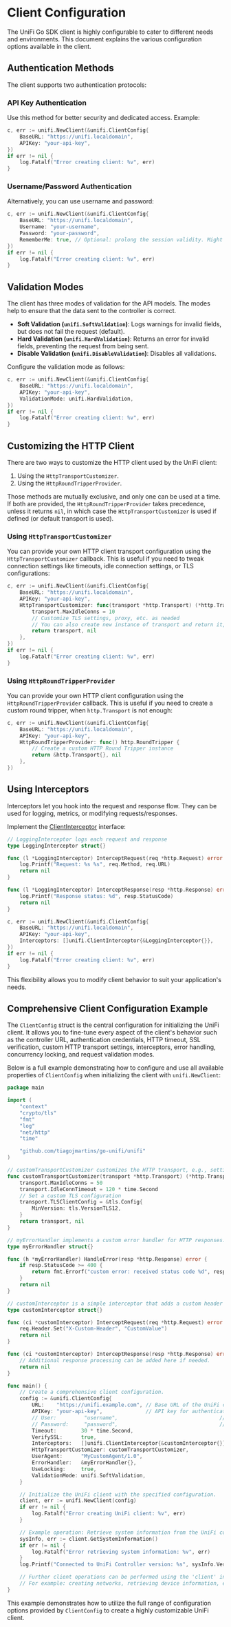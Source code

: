 # Client Configuration

The UniFi Go SDK client is highly configurable to cater to different needs and environments. This document explains the various configuration options available in the client.

## Authentication Methods

The client supports two authentication protocols:

### API Key Authentication

Use this method for better security and dedicated access. Example:

```go
c, err := unifi.NewClient(&unifi.ClientConfig{
    BaseURL: "https://unifi.localdomain",
    APIKey: "your-api-key",
})
if err != nil {
    log.Fatalf("Error creating client: %v", err)
}
```

### Username/Password Authentication

Alternatively, you can use username and password:

```go
c, err := unifi.NewClient(&unifi.ClientConfig{
    BaseURL: "https://unifi.localdomain",
    Username: "your-username",
    Password: "your-password",
    RememberMe: true, // Optional: prolong the session validity. Might be needed for long-running applications.
})
if err != nil {
    log.Fatalf("Error creating client: %v", err)
}
```

## Validation Modes

The client has three modes of validation for the API models. The modes help to ensure that the data sent to the controller is correct.

- **Soft Validation (`unifi.SoftValidation`)**: Logs warnings for invalid fields, but does not fail the request (default).
- **Hard Validation (`unifi.HardValidation`)**: Returns an error for invalid fields, preventing the request from being sent.
- **Disable Validation (`unifi.DisableValidation`)**: Disables all validations.

Configure the validation mode as follows:

```go
c, err := unifi.NewClient(&unifi.ClientConfig{
    BaseURL: "https://unifi.localdomain",
    APIKey: "your-api-key",
    ValidationMode: unifi.HardValidation,
})
if err != nil {
    log.Fatalf("Error creating client: %v", err)
}
```

## Customizing the HTTP Client

There are two ways to customize the HTTP client used by the UniFi client:
1. Using the `HttpTransportCustomizer`.
2. Using the `HttpRoundTripperProvider`.

Those methods are mutually exclusive, and only one can be used at a time. If both are provided, the `HttpRoundTripperProvider` takes precedence,
unless it returns `nil`, in which case the `HttpTransportCustomizer` is used if defined (or default transport is used).

### Using `HttpTransportCustomizer`

You can provide your own HTTP client transport configuration using the `HttpTransportCustomizer` callback. This is useful if you need to tweak connection settings like timeouts, idle connection settings, 
or TLS configurations:

```go
c, err := unifi.NewClient(&unifi.ClientConfig{
    BaseURL: "https://unifi.localdomain",
    APIKey: "your-api-key",
    HttpTransportCustomizer: func(transport *http.Transport) (*http.Transport, error) {
        transport.MaxIdleConns = 10
        // Customize TLS settings, proxy, etc. as needed
        // You can also create new instance of transport and return it, instead of customizing pre-configured
        return transport, nil
    },
})
if err != nil {
    log.Fatalf("Error creating client: %v", err)
}
```

### Using `HttpRoundTripperProvider`

You can provide your own HTTP client configuration using the `HttpRoundTripperProvider` callback. This is useful if you need to create a custom round tripper, when `http.Transport` is not enough:

```go
c, err := unifi.NewClient(&unifi.ClientConfig{
    BaseURL: "https://unifi.localdomain",
    APIKey: "your-api-key",
    HttpRoundTripperProvider: func() http.RoundTripper {
        // Create a custom HTTP Round Tripper instance
        return &http.Transport{}, nil
    },
})
```

## Using Interceptors

Interceptors let you hook into the request and response flow. They can be used for logging, metrics, or modifying requests/responses.

Implement the [ClientInterceptor](https://pkg.go.dev/github.com/tiagojmartins/go-unifi/unifi#ClientInterceptor) interface:

```go
// LoggingInterceptor logs each request and response
type LoggingInterceptor struct{}

func (l *LoggingInterceptor) InterceptRequest(req *http.Request) error {
    log.Printf("Request: %s %s", req.Method, req.URL)
    return nil
}

func (l *LoggingInterceptor) InterceptResponse(resp *http.Response) error {
    log.Printf("Response status: %d", resp.StatusCode)
    return nil
}

c, err := unifi.NewClient(&unifi.ClientConfig{
    BaseURL: "https://unifi.localdomain",
    APIKey: "your-api-key",
    Interceptors: []unifi.ClientInterceptor{&LoggingInterceptor{}},
})
if err != nil {
    log.Fatalf("Error creating client: %v", err)
}
```

This flexibility allows you to modify client behavior to suit your application's needs.


## Comprehensive Client Configuration Example

The `ClientConfig` struct is the central configuration for initializing the UniFi client. It allows you to
fine-tune every aspect of the client's behavior such as the controller URL, authentication credentials, HTTP timeout,
SSL verification, custom HTTP transport settings, interceptors, error handling, concurrency locking, and request validation modes.

Below is a full example demonstrating how to configure and use all available properties of `ClientConfig` when
initializing the client with `unifi.NewClient`:

```go
package main

import (
	"context"
	"crypto/tls"
	"fmt"
	"log"
	"net/http"
	"time"

	"github.com/tiagojmartins/go-unifi/unifi"
)

// customTransportCustomizer customizes the HTTP transport, e.g., setting idle connection limits and TLS options.
func customTransportCustomizer(transport *http.Transport) (*http.Transport, error) {
	transport.MaxIdleConns = 50
	transport.IdleConnTimeout = 120 * time.Second
	// Set a custom TLS configuration
	transport.TLSClientConfig = &tls.Config{
		MinVersion: tls.VersionTLS12,
	}
	return transport, nil
}

// myErrorHandler implements a custom error handler for HTTP responses.
type myErrorHandler struct{}

func (h *myErrorHandler) HandleError(resp *http.Response) error {
	if resp.StatusCode >= 400 {
		return fmt.Errorf("custom error: received status code %d", resp.StatusCode)
	}
	return nil
}

// customInterceptor is a simple interceptor that adds a custom header to each request.
type customInterceptor struct{}

func (ci *customInterceptor) InterceptRequest(req *http.Request) error {
	req.Header.Set("X-Custom-Header", "CustomValue")
	return nil
}

func (ci *customInterceptor) InterceptResponse(resp *http.Response) error {
	// Additional response processing can be added here if needed.
	return nil
}

func main() {
	// Create a comprehensive client configuration.
	config := &unifi.ClientConfig{
		URL:    "https://unifi.example.com", // Base URL of the UniFi controller (without trailing '/api')
		APIKey: "your-api-key",              // API key for authentication. Alternatively, use User and Pass for user/password auth.
		// User:         "username",                                 // Uncomment and provide if using user/password authentication
		// Password:     "password",                                 // Uncomment and provide if using user/password authentication
		Timeout:        30 * time.Second,                                // Maximum duration to wait for a response
		VerifySSL:      true,                                            // Enable SSL certificate verification
		Interceptors:   []unifi.ClientInterceptor{&customInterceptor{}}, // Custom interceptors for request/response manipulation
		HttpTransportCustomizer: customTransportCustomizer,              // Function to customize the underlying HTTP transport
		UserAgent:      "MyCustomAgent/1.0",                             // Custom User-Agent string
		ErrorHandler:   &myErrorHandler{},                               // Custom error handler for processing HTTP response errors
		UseLocking:     true,                                            // Enable internal locking for safe concurrent request processing
		ValidationMode: unifi.SoftValidation,                            // Validation mode: SoftValidation, HardValidation, or DisableValidation
	}

	// Initialize the UniFi client with the specified configuration.
	client, err := unifi.NewClient(config)
	if err != nil {
		log.Fatalf("Error creating UniFi client: %v", err)
	}

	// Example operation: Retrieve system information from the UniFi controller.
	sysInfo, err := client.GetSystemInformation()
	if err != nil {
		log.Fatalf("Error retrieving system information: %v", err)
	}
	log.Printf("Connected to UniFi Controller version: %s", sysInfo.Version)

	// Further client operations can be performed using the 'client' instance.
	// For example: creating networks, retrieving device information, etc.
}

```

This example demonstrates how to utilize the full range of configuration options provided by `ClientConfig` to create
a highly customizable UniFi client.
